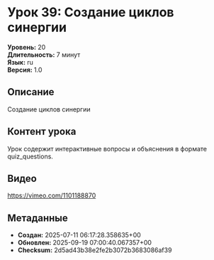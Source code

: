 # Урок 39: Создание циклов синергии

**Уровень:** 20  
**Длительность:** 7 минут  
**Язык:** ru  
**Версия:** 1.0  

## Описание
Создание циклов синергии

## Контент урока
Урок содержит интерактивные вопросы и объяснения в формате quiz_questions.

## Видео
https://vimeo.com/1101188870

## Метаданные
- **Создан:** 2025-07-11 06:17:28.358635+00
- **Обновлен:** 2025-09-19 07:00:40.067357+00
- **Checksum:** 2d5ad43b38e2fe2b3072b3683086af39
